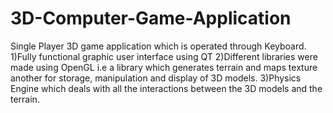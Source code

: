3D-Computer-Game-Application
============================

Single Player 3D game application which is operated through Keyboard.
1)Fully functional graphic user interface using QT
2)Different libraries were made using OpenGL i.e a library which generates terrain and maps texture another for storage,        manipulation and display of 3D models.
3)Physics Engine which deals with all the interactions between the 3D models and the terrain.
